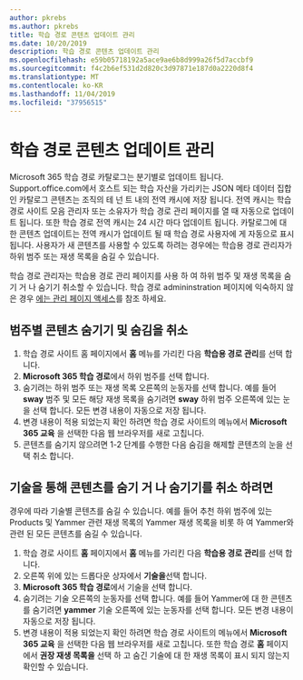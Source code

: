 ```yaml
---
author: pkrebs
ms.author: pkrebs
title: 학습 경로 콘텐츠 업데이트 관리
ms.date: 10/20/2019
description: 학습 경로 콘텐츠 업데이트 관리
ms.openlocfilehash: e59b05718192a5ace9ae6b8d999a26f5d7accbf9
ms.sourcegitcommit: f4c2b6ef531d2d820c3d97871e187d0a2220d8f4
ms.translationtype: MT
ms.contentlocale: ko-KR
ms.lasthandoff: 11/04/2019
ms.locfileid: "37956515"
---
```

# <a name="manage-learning-pathways-content-updates"></a>학습 경로 콘텐츠 업데이트 관리
Microsoft 365 학습 경로 카탈로그는 분기별로 업데이트 됩니다. Support.office.com에서 호스트 되는 학습 자산을 가리키는 JSON 메타 데이터 집합인 카탈로그 콘텐츠는 조직의 테 넌 트 내의 전역 캐시에 저장 됩니다. 전역 캐시는 학습 경로 사이트 모음 관리자 또는 소유자가 학습 경로 관리 페이지를 열 때 자동으로 업데이트 됩니다. 또한 학습 경로 전역 캐시는 24 시간 마다 업데이트 됩니다. 카탈로그에 대 한 콘텐츠 업데이트는 전역 캐시가 업데이트 될 때 학습 경로 사용자에 게 자동으로 표시 됩니다. 사용자가 새 콘텐츠를 사용할 수 있도록 하려는 경우에는 학습용 경로 관리자가 하위 범주 또는 재생 목록을 숨길 수 있습니다.

학습 경로 관리자는 학습용 경로 관리 페이지를 사용 하 여 하위 범주 및 재생 목록을 숨기 거 나 숨기기 취소할 수 있습니다. 학습 경로 admininstration 페이지에 익숙하지 않은 경우 [에는 관리 페이지 액세스](custom_accessadmin.md)를 참조 하세요.

## <a name="hide-and-unhide-content-by-category"></a>범주별 콘텐츠 숨기기 및 숨김을 취소
1. 학습 경로 사이트 홈 페이지에서 **홈** 메뉴를 가리킨 다음 **학습용 경로 관리**를 선택 합니다.
2. **Microsoft 365 학습 경로**에서 하위 범주를 선택 합니다.
3. 숨기려는 하위 범주 또는 재생 목록 오른쪽의 눈동자를 선택 합니다. 예를 들어 **sway** 범주 및 모든 해당 재생 목록을 숨기려면 **sway** 하위 범주 오른쪽에 있는 눈을 선택 합니다. 모든 변경 내용이 자동으로 저장 됩니다.
4. 변경 내용이 적용 되었는지 확인 하려면 학습 경로 사이트의 메뉴에서 **Microsoft 365 교육** 을 선택한 다음 웹 브라우저를 새로 고칩니다.
5. 콘텐츠를 숨기지 않으려면 1-2 단계를 수행한 다음 숨김을 해제할 콘텐츠의 눈을 선택 취소 합니다.

## <a name="to-hide-and-unhide-content-by-technology"></a>기술을 통해 콘텐츠를 숨기 거 나 숨기기를 취소 하려면
경우에 따라 기술별 콘텐츠를 숨길 수 있습니다. 예를 들어 추천 하위 범주에 있는 Products 및 Yammer 관련 재생 목록의 Yammer 재생 목록을 비롯 하 여 Yammer와 관련 된 모든 콘텐츠를 숨길 수 있습니다.

1. 학습 경로 사이트 **홈** 페이지에서 **홈** 메뉴를 가리킨 다음 **학습용 경로 관리**를 선택 합니다.
2. 오른쪽 위에 있는 드롭다운 상자에서 **기술을**선택 합니다.
3. **Microsoft 365 학습 경로**에서 기술을 선택 합니다.
4. 숨기려는 기술 오른쪽의 눈동자를 선택 합니다. 예를 들어 Yammer에 대 한 콘텐츠를 숨기려면 **yammer** 기술 오른쪽에 있는 눈동자를 선택 합니다. 모든 변경 내용이 자동으로 저장 됩니다.
5. 변경 내용이 적용 되었는지 확인 하려면 학습 경로 사이트의 메뉴에서 **Microsoft 365 교육** 을 선택한 다음 웹 브라우저를 새로 고칩니다. 또한 학습 경로 **홈** 페이지에서 **권장 재생 목록을** 선택 하 고 숨긴 기술에 대 한 재생 목록이 표시 되지 않는지 확인할 수 있습니다.

